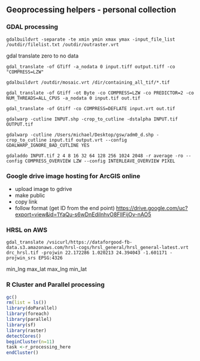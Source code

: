 ## Geoprocessing helpers - personal collection

### GDAL processing

```
gdalbuildvrt -separate -te xmin ymin xmax ymax -input_file_list /outdir/filelist.txt /outdir/outraster.vrt
```

gdal translate zero to no data

```
gdal_translate -of GTiff -a_nodata 0 input.tiff output.tiff -co "COMPRESS=LZW"
```

```
gdalbuildvrt /outdir/mosaic.vrt /dir/containing_all_tif/*.tif
```

```
gdal_translate -of Gtiff -ot Byte -co COMPRESS=LZW -co PREDICTOR=2 -co NUM_THREADS=ALL_CPUS -a_nodata 0 input.tif out.tif 
```

```
gdal_translate -of Gtiff -co COMPRESS=DEFLATE input.vrt out.tif
```

```
gdalwarp -cutline INPUT.shp -crop_to_cutline -dstalpha INPUT.tif OUTPUT.tif
```

```
gdalwarp -cutline /Users/michael/Desktop/gsw/adm0_d.shp -crop_to_cutline input.tif output.vrt --config GDALWARP_IGNORE_BAD_CUTLINE YES
```

```
gdaladdo INPUT.tif 2 4 8 16 32 64 128 256 1024 2048 -r average -ro --config COMPRESS_OVERVIEW LZW --config INTERLEAVE_OVERVIEW PIXEL
```

### Google drive image hosting for ArcGIS online

- upload image to gdrive
- make public
- copy link
- follow format (get ID from the end point)
https://drive.google.com/uc?export=view&id=1YaQu-s6wDnEdilnhvO8FIlFijOv-nAO5


### HRSL on AWS
```
gdal_translate /vsicurl/https://dataforgood-fb-data.s3.amazonaws.com/hrsl-cogs/hrsl_general/hrsl_general-latest.vrt drc_hrsl.tif -projwin 22.172286 1.020213 24.394043 -1.601171 -projwin_srs EPSG:4326
```
min_lng max_lat max_lng min_lat


### R Cluster and Parallel processing

```R
gc()
rm(list = ls())
library(doParallel)
library(foreach)
library(parallel)
library(sf)
library(raster)
detectCores()
beginCluster(n=11)
task <-r_processing_here
endCluster()
```